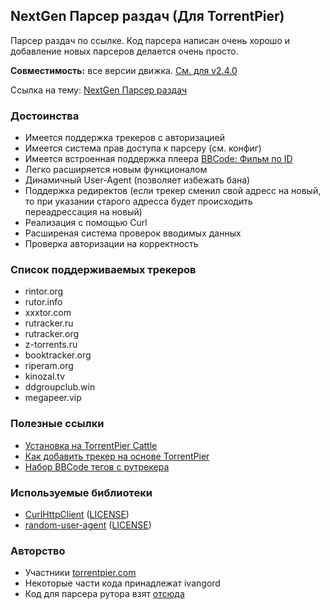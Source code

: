 ## NextGen Парсер раздач (Для TorrentPier)

Парсер раздач по ссылке. Код парсера написан очень хорошо и добавление новых парсеров делается очень просто.

**Совместимость:** все версии движка. [См. для v2.4.0](https://torrentpier.com/threads/nextgen-parser-razdach.42297/post-96551)

Ссылка на тему: [NextGen Парсер раздач](https://torrentpier.com/resources/nextgen-parser-razdach.303/)

### Достоинства

* Имеется поддержка трекеров с авторизацией
* Имеется система прав доступа к парсеру (см. конфиг)
* Имеется встроенная поддержка плеера [BBCode: Фильм по ID](https://torrentpier.com/resources/bbcode-film-po-id.302/)
* Легко расширяется новым функционалом
* Динамичный User-Agent (позволяет избежать бана)
* Поддержка редиректов (если трекер сменил свой адресс на новый, то при указании старого адресса будет происходить
  переадрессация на новый)
* Реализация с помощью Curl
* Расширеная система проверок вводимых данных
* Проверка авторизации на корректность

### Список поддерживаемых трекеров

* rintor.org
* rutor.info
* xxxtor.com
* rutracker.ru
* rutracker.org
* z-torrents.ru
* booktracker.org
* riperam.org
* kinozal.tv
* ddgroupclub.win
* megapeer.vip

### Полезные ссылки

* [Установка на TorrentPier Cattle](https://torrentpier.com/threads/nextgen-parser-razdach.42297/post-96551)
* [Как добавить трекер на основе TorrentPier](https://torrentpier.com/threads/nextgen-parser-razdach.42297/post-96559)
* [Набор BBCode тегов с рутрекера](https://torrentpier.com/resources/nabor-bbcode-tegov-s-rutrekera.283/)

### Используемые библиотеки

* [CurlHttpClient](https://github.com/dinke/curl_http_client) ([LICENSE](library/includes/parser/curl/LICENSE))
* [random-user-agent](https://github.com/joecampo/random-user-agent) ([LICENSE](library/includes/parser/random_user_agent/LICENSE))

### Авторство

* Участники [torrentpier.com](https://torrentpier.com/)
* Некоторые части кода принадлежат ivangord
* Код для парсера рутора взят [отсюда](https://torrentpier.com/resources/avtomaticheskij-parser-razdach-s-rutor-info.253/)

